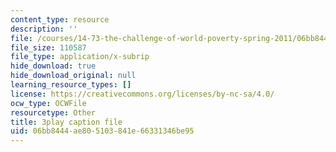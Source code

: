 ```yaml
---
content_type: resource
description: ''
file: /courses/14-73-the-challenge-of-world-poverty-spring-2011/06bb8444ae805103841e66331346be95_vE3v2HtAQto.vtt
file_size: 110587
file_type: application/x-subrip
hide_download: true
hide_download_original: null
learning_resource_types: []
license: https://creativecommons.org/licenses/by-nc-sa/4.0/
ocw_type: OCWFile
resourcetype: Other
title: 3play caption file
uid: 06bb8444-ae80-5103-841e-66331346be95
---
```


